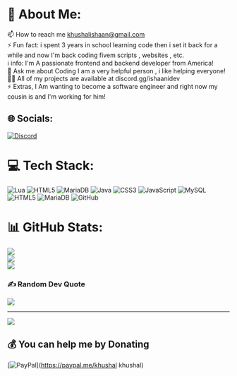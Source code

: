 # 💫 About Me:
📫 How to reach me khushalishaan@gmail.com<br>⚡ Fun fact: i spent 3 years in school learning code then i set it back for a while and now I'm back coding fivem scripts , websites , etc.<br>  ℹ️   info: I'm A passionate frontend and backend developer from America!<br>💬 Ask me about Coding I am a very helpful person , i like helping everyone!<br>👨‍💻 All of my projects are available at discord.gg/ishaanidev<br>⚡ Extras, I Am wanting to become a software engineer and right now my cousin is and I'm working for him!<br>


## 🌐 Socials:
[![Discord](https://img.shields.io/badge/Discord-%237289DA.svg?logo=discord&logoColor=white)](https://discord.gg/discord.gg/ishaanidev) 

# 💻 Tech Stack:
 ![Lua](https://img.shields.io/badge/lua-%232C2D72.svg?style=for-the-badge&logo=lua&logoColor=white) ![HTML5](https://img.shields.io/badge/html5-%23E34F26.svg?style=for-the-badge&logo=html5&logoColor=white) ![MariaDB](https://img.shields.io/badge/MariaDB-003545?style=for-the-badge&logo=mariadb&logoColor=white) ![Java](https://img.shields.io/badge/java-%23ED8B00.svg?style=for-the-badge&logo=openjdk&logoColor=white) ![CSS3](https://img.shields.io/badge/css3-%231572B6.svg?style=for-the-badge&logo=css3&logoColor=white) ![JavaScript](https://img.shields.io/badge/javascript-%23323330.svg?style=for-the-badge&logo=javascript&logoColor=%23F7DF1E) ![MySQL](https://img.shields.io/badge/mysql-4479A1.svg?style=for-the-badge&logo=mysql&logoColor=white) ![HTML5](https://img.shields.io/badge/html5-%23E34F26.svg?style=for-the-badge&logo=html5&logoColor=white) ![MariaDB](https://img.shields.io/badge/MariaDB-003545?style=for-the-badge&logo=mariadb&logoColor=white) ![GitHub](https://img.shields.io/badge/github-%23121011.svg?style=for-the-badge&logo=github&logoColor=white)
# 📊 GitHub Stats:
![](https://github-readme-stats.vercel.app/api?username=Ishaanicfx&theme=dark&hide_border=false&include_all_commits=false&count_private=false)<br/>
![](https://github-readme-streak-stats.herokuapp.com/?user=Ishaanicfx&theme=dark&hide_border=false)<br/>
![](https://github-readme-stats.vercel.app/api/top-langs/?username=Ishaanicfx&theme=dark&hide_border=false&include_all_commits=false&count_private=false&layout=compact)

### ✍️ Random Dev Quote
![](https://quotes-github-readme.vercel.app/api?type=horizontal&theme=radical)

---
[![](https://visitcount.itsvg.in/api?id=Ishaanicfx&icon=0&color=0)](https://visitcount.itsvg.in)

  ## 💰 You can help me by Donating
  [![PayPal](https://img.shields.io/badge/PayPal-00457C?style=for-the-badge&logo=paypal&logoColor=white)](https://paypal.me/khushal khushal) 

  
<!-- Proudly created with GPRM ( https://gprm.itsvg.in ) -->
